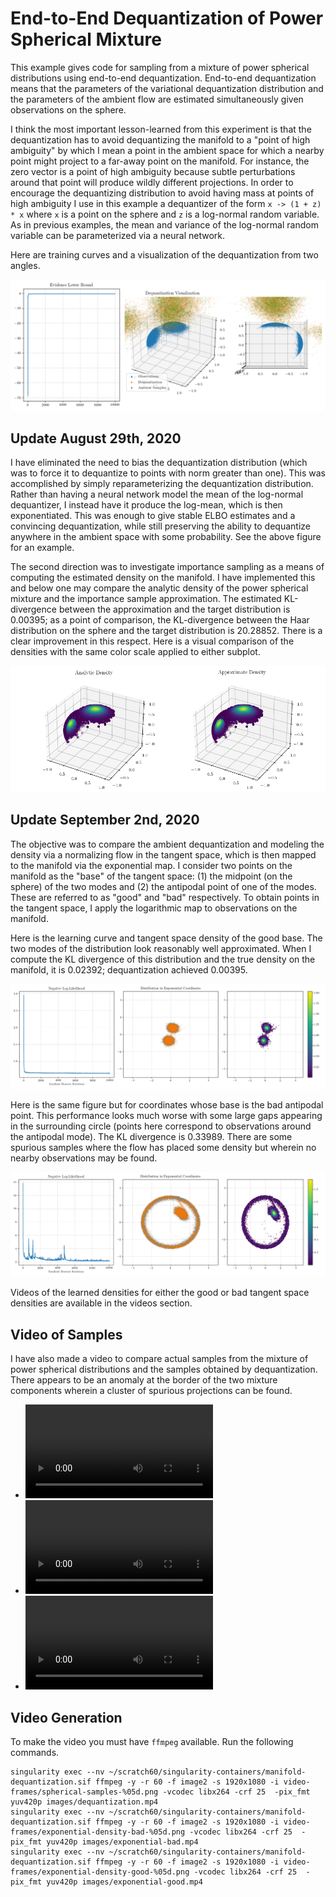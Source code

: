 # End-to-End Dequantization of Power Spherical Mixture

This example gives code for sampling from a mixture of power spherical distributions using end-to-end dequantization. End-to-end dequantization means that the parameters of the variational dequantization distribution and the parameters of the ambient flow are estimated simultaneously given observations on the sphere. 

I think the most important lesson-learned from this experiment is that the dequantization has to avoid dequantizing the manifold to a "point of high ambiguity" by which I mean a point in the ambient space for which a nearby point might project to a far-away point on the manifold. For instance, the zero vector is a point of high ambiguity because subtle perturbations around that point will produce wildly different projections. In order to encourage the dequantizing distribution to avoid having mass at points of high ambiguity I use in this example a dequantizer of the form `x -> (1 + z) * x` where `x` is a point on the sphere and `z` is a log-normal random variable. As in previous examples, the mean and variance of the log-normal random variable can be parameterized via a neural network.

Here are training curves and a visualization of the dequantization from two angles.

![Power Spherical Mixture Dequantization](images/training-objectives-sphere.png)

## Update August 29th, 2020

I have eliminated the need to bias the dequantization distribution (which was to force it to dequantize to points with norm greater than one). This was accomplished by simply reparameterizing the dequantization distribution. Rather than having a neural network model the mean of the log-normal dequantizer, I instead have it produce the log-mean, which is then exponentiated. This was enough to give stable ELBO estimates and a convincing dequantization, while still preserving the ability to dequantize anywhere in the ambient space with some probability. See the above figure for an example.

The second direction was to investigate importance sampling as a means of computing the estimated density on the manifold. I have implemented this and below one may compare the analytic density of the power spherical mixture and the importance sample approximation. The estimated KL-divergence between the approximation and the target distribution is 0.00395; as a point of comparison, the KL-divergence between the Haar distribution on the sphere and the target distribution is 20.28852. There is a clear improvement in this respect. Here is a visual comparison of the densities with the same color scale applied to either subplot.

![Power Spherical Density Estimate](images/power-spherical-mixture-density.png)


## Update September 2nd, 2020

The objective was to compare the ambient dequantization and modeling the density via a normalizing flow in the tangent space, which is then mapped to the manifold via the exponential map. I consider two points on the manifold as the "base" of the tangent space: (1) the midpoint (on the sphere) of the two modes and (2) the antipodal point of one of the modes. These are referred to as "good" and "bad" respectively. To obtain points in the tangent space, I apply the logarithmic map to observations on the manifold.

Here is the learning curve and tangent space density of the good base. The two modes of the distribution look reasonably well approximated. When I compute the KL divergence of this distribution and the true density on the manifold, it is 0.02392; dequantization achieved 0.00395. 

![Good Base](images/exponential-coordinates-good.png)

Here is the same figure but for coordinates whose base is the bad antipodal point. This performance looks much worse with some large gaps appearing in the surrounding circle (points here correspond to observations around the antipodal mode). The KL divergence is 0.33989. There are some spurious samples where the flow has placed some density but wherein no nearby observations may be found.

![Bad Base](images/exponential-coordinates-bad.png)

Videos of the learned densities for either the good or bad tangent space densities are available in the videos section.

## Video of Samples

I have also made a video to compare actual samples from the mixture of power spherical distributions and the samples obtained by dequantization. There appears to be an anomaly at the border of the two mixture components wherein a cluster of spurious projections can be found.
 
* ![Dequantization Samples](images/dequantization.mp4)
* ![Good Tangent Space](images/exponential-good.mp4)
* ![Bad Tangent Space](images/exponential-bad.mp4)

## Video Generation

To make the video you must have `ffmpeg` available. Run the following commands.
```
singularity exec --nv ~/scratch60/singularity-containers/manifold-dequantization.sif ffmpeg -y -r 60 -f image2 -s 1920x1080 -i video-frames/spherical-samples-%05d.png -vcodec libx264 -crf 25  -pix_fmt yuv420p images/dequantization.mp4
singularity exec --nv ~/scratch60/singularity-containers/manifold-dequantization.sif ffmpeg -y -r 60 -f image2 -s 1920x1080 -i video-frames/exponential-density-bad-%05d.png -vcodec libx264 -crf 25  -pix_fmt yuv420p images/exponential-bad.mp4
singularity exec --nv ~/scratch60/singularity-containers/manifold-dequantization.sif ffmpeg -y -r 60 -f image2 -s 1920x1080 -i video-frames/exponential-density-good-%05d.png -vcodec libx264 -crf 25  -pix_fmt yuv420p images/exponential-good.mp4
```
